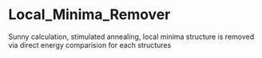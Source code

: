 # Local_Minima_Remover
Sunny calculation, stimulated annealing, local minima structure is removed via direct energy comparision for each structures
